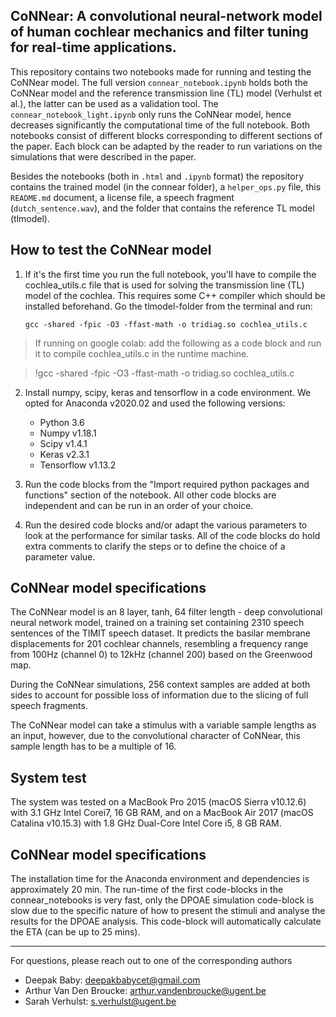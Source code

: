 ## CoNNear: A convolutional neural-network model of human cochlear mechanics and filter tuning for real-time applications.


This repository contains two notebooks made for running and testing the CoNNear model. The full version `connear_notebook.ipynb` holds both the CoNNear model and the reference transmission line (TL) model (Verhulst et al.), the latter can be used as a validation tool. The `connear_notebook_light.ipynb` only runs the CoNNear model, hence decreases significantly the computational time of the full notebook. Both notebooks consist of different blocks corresponding to different sections of the paper. Each block can be adapted by the reader to run variations on the simulations that were described in the paper. 

Besides the notebooks (both in `.html` and `.ipynb` format) the repository contains the trained model (in the connear folder), a `helper_ops.py` file, this `README.md` document, a license file, a speech fragment (`dutch_sentence.wav`), and the folder that contains the reference TL model (tlmodel). 

## How to test the CoNNear model

1. If it's the first time you run the full notebook, you'll have to compile the cochlea_utils.c file that is used for solving the transmission line (TL) model of the cochlea. This requires some C++ compiler which should be installed beforehand. Go the  tlmodel-folder from the terminal and run:
	```
	gcc -shared -fpic -O3 -ffast-math -o tridiag.so cochlea_utils.c
	```
> If running on google colab: add the following as a code block and run it to compile cochlea_utils.c in the runtime machine.

>	!gcc -shared -fpic -O3 -ffast-math -o tridiag.so cochlea_utils.c

2. Install numpy, scipy, keras and tensorflow in a code environment. We opted for Anaconda v2020.02 and used the following versions: 
	+ Python 3.6
	+ Numpy v1.18.1
	+ Scipy v1.4.1 
	+ Keras v2.3.1
	+ Tensorflow v1.13.2

3. Run the code blocks from the "Import required python packages and functions" section of the notebook. All other code blocks are independent and can be run in an order of your choice. 

4. Run the desired code blocks and/or adapt the various parameters to look at the performance for similar tasks. All of the code blocks do hold extra comments to clarify the steps or to define the choice of a parameter value. 
    
## CoNNear model specifications

The CoNNear model is an 8 layer, tanh, 64 filter length - deep convolutional neural network model,
trained on a training set containing 2310 speech sentences of the TIMIT speech dataset. It predicts the basilar membrane displacements for 201 cochlear channels, resembling a frequency range from 100Hz (channel 0) to 12kHz (channel 200) based on the Greenwood map.
		
During the CoNNear simulations, 256 context samples are added at both sides to account for possible loss of information due to the slicing of full speech fragments. 

The CoNNear model can take a stimulus with a variable sample lengths as an input, however, due to the convolutional character of CoNNear, this sample length has to be a multiple of 16. 

## System test

The system was tested on a MacBook Pro 2015 (macOS Sierra v10.12.6) with 3.1 GHz Intel Corei7, 16 GB RAM, and on a MacBook Air 2017 (macOS Catalina v10.15.3) with 1.8 GHz Dual-Core Intel Core i5, 8 GB RAM. 

## CoNNear model specifications

The installation time for the Anaconda environment and dependencies is approximately 20 min. The run-time of the first code-blocks in the connear_notebooks is very fast, only the DPOAE simulation code-block is slow due to the specific nature of how to present the stimuli and analyse the results for the DPOAE analysis. This code-block will automatically calculate the ETA (can be up to 25 mins).

----
For questions, please reach out to one of the corresponding authors

* Deepak Baby: deepakbabycet@gmail.com
* Arthur Van Den Broucke: arthur.vandenbroucke@ugent.be
* Sarah Verhulst: s.verhulst@ugent.be

